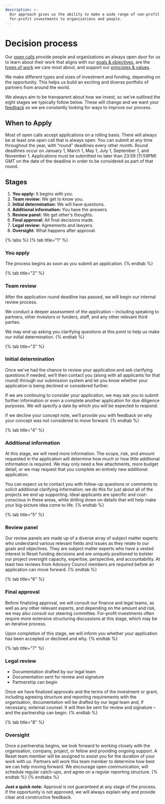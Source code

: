 ```yaml
---
description: >-
  Our approach gives us the ability to make a wide range of non-profit and
  for-profit investments to organizations and people.
---
```


# Decision process

Our [open calls](https://www.reset.tech/open-calls) provide people and organizations an always open door for us to learn about their work that aligns with our [goals & objectives](../introduction/goals-objectives.md), are the [types of work](../introduction/goals-objectives.md#type-of-work) we care most about, and support our [principles & values](../introduction/principles-values.md).

We make different types and sizes of investment and funding, depending on the opportunity. This helps us build an exciting and diverse portfolio of partners from around the world.

We always aim to be transparent about how we invest, so we’ve outlined the eight stages we typically follow below. These will change and we want your [feedback](../give-us-feedback.md) as we are constantly looking for ways to improve our process.

## When to Apply

Most of open calls accept applications on a rolling basis. There will always be at least one open call that is always open. You can submit at any time throughout the year, with “round” deadlines every other month. Round deadlines occur on January 1, March 1, May 1, July 1, September 1, and November 1. Applications must be submitted no later than 23:59 \(11:59PM\) GMT on the date of the deadline in order to be considered as part of that round.

## Stages

1. **You apply:** It begins with you.
2. **Team review:** We get to know you.
3. **Initial determination:** We will have questions.
4. **Additional information:** You have the answers.
5. **Review panel:** We get other's thoughts.
6. **Final approval:** All final decisions made.
7. **Legal review:** Agreements and lawyers.
8. **Oversight:** What happens after approval.

{% tabs %}
{% tab title="1" %}
### You apply

The process begins as soon as you submit an application.
{% endtab %}

{% tab title="2" %}
### Team review

After the application round deadline has passed, we will begin our internal review process.

We conduct a deeper assessment of the application – including speaking to partners, other investors or funders, staff, and any other relevant third parties.

We may end up asking you clarifying questions at this point to help us make our initial determination.
{% endtab %}

{% tab title="3" %}
### Initial determination

Once we’ve had the chance to review your application and ask clarifying questions if needed, we’ll then contact you \(along with all applicants for that round\) through our submission system and let you know whether your application is being declined or considered further. 

If we are continuing to consider your application, we may ask you to submit further information or even a complete another application for due diligence purposes. We will specify a date by which you will be expected to respond.

If we decline your concept note, we’ll provide you with feedback on why your concept was not considered to move forward.
{% endtab %}

{% tab title="4" %}
### Additional information

At this stage, we will need more information. The scope, risk, and amount requested in the application will determine how much or how little additional information is required. We may only need a few attachments, more budget detail, or we may request that you complete an entirely new additional application. 

You can expect us to contact you with follow-up questions or comments to solicit additional clarifying information; we do this for just about all of the projects we end up supporting. Ideal applicants are specific and cost-conscious in these areas, while drilling down on details that will help make your big-picture idea come to life.
{% endtab %}

{% tab title="5" %}
### Review panel

Our review panels are made up of a diverse array of subject matter experts who understand various relevant fields and issues as they relate to our goals and objectives. They are subject matter experts who have a vested interest in Reset funding decisions and are uniquely positioned to bolster our project oversight capacity, expertise, perspective, and accountability. At least two reviews from Advisory Council members are required before an application can move forward. 
{% endtab %}

{% tab title="6" %}
### Final approval

Before finalizing approval, we will consult our finance and legal teams, as well as any other relevant experts, and depending on the amount and risk, we may also consult our steering committee. For-profit investments often require more extensive structuring discussions at this stage, which may be an iterative process.

Upon completion of this stage, we will inform you whether your application has been accepted or declined and why.
{% endtab %}

{% tab title="7" %}
### Legal review

* Documentation drafted by our legal team
* Documentation sent for review and signature
* Partnership can begin

Once we have finalized approvals and the terms of the investment or grant, including agreeing structure and reporting requirements with the organisation, documentation will be drafted by our legal team and, if necessary, external counsel. It will then be sent for review and signature – and the partnership can begin.
{% endtab %}

{% tab title="8" %}
### Oversight

Once a partnership begins, we look forward to working closely with the organisation, company, project, or fellow and providing ongoing support. A Reset team member will be assigned to assist you for the duration of your work with us. Partners will work this team member to determine how best we can help moving forward. We encourage open communication, will schedule regular catch-ups, and agree on a regular reporting structure.
{% endtab %}
{% endtabs %}

**Just a quick note:** Approval is not guaranteed at any stage of the process. If the opportunity is not approved, we will always explain why and provide clear and constructive feedback.



